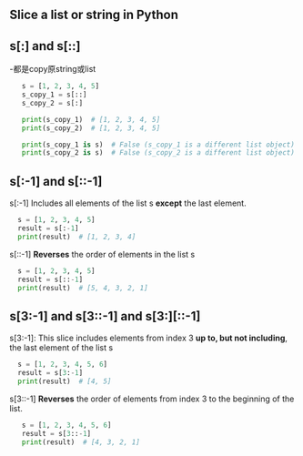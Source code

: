 
## Slice a list or string in Python
## s[:] and s[::]
   -都是copy原string或list
```python
   s = [1, 2, 3, 4, 5]
   s_copy_1 = s[::]
   s_copy_2 = s[:]

   print(s_copy_1)  # [1, 2, 3, 4, 5]
   print(s_copy_2)  # [1, 2, 3, 4, 5]

   print(s_copy_1 is s)  # False (s_copy_1 is a different list object)
   print(s_copy_2 is s)  # False (s_copy_2 is a different list object)
```
      
## s[:-1] and s[::-1]
 s[:-1] Includes all elements of the list s **except** the last element.

 ```python
   s = [1, 2, 3, 4, 5]
   result = s[:-1]
   print(result)  # [1, 2, 3, 4]
 ```
 s[::-1] **Reverses** the order of elements in the list s
 ```python
   s = [1, 2, 3, 4, 5]
   result = s[::-1]
   print(result)  # [5, 4, 3, 2, 1]
  ```
 
 ## s[3:-1] and s[3::-1] and s[3:][::-1]
 s[3:-1]: This slice includes elements from index 3 **up to, but not including**, the last element of the list s
 ```python
   s = [1, 2, 3, 4, 5, 6]
   result = s[3:-1]
   print(result)  # [4, 5]
 ```
 s[3::-1] **Reverses** the order of elements from index 3 to the beginning of the list.
```python
   s = [1, 2, 3, 4, 5, 6]
   result = s[3::-1]
   print(result)  # [4, 3, 2, 1]
```


